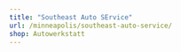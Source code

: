 ```yaml
---
title: "Southeast Auto SErvice"
url: /minneapolis/southeast-auto-service/
shop: Autowerkstatt
---
```

